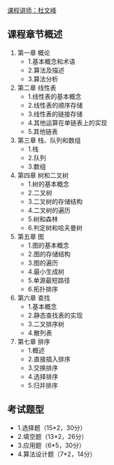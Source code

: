[课程讲师：杜文峰](https://csse.szu.edu.cn/pages/user/index?id=545)

## 课程章节概述

1. 第一章 概论
   - 1.基本概念和术语
   - 2.算法及描述
   - 3.算法分析
2. 第二章 线性表
   - 1.线性表的基本概念
   - 2.线性表的顺序存储
   - 3.线性表的链接存储
   - 4.其他运算在单链表上的实现
   - 5.其他链表
3. 第三章 栈、队列和数组
   - 1.栈
   - 2.队列
   - 3.数组
4. 第四章 树和二叉树
   - 1.树的基本概念
   - 2.二叉树
   - 3.二叉树的存储结构
   - 4.二叉树的遍历
   - 5.树和森林
   - 6.判定树和哈夫曼树
5. 第五章 图
   - 1.图的基本概念
   - 2.图的存储结构
   - 3.图的遍历
   - 4.最小生成树
   - 5.单源最短路径
   - 6.拓扑排序
6. 第六章 查找
    - 1.基本概念
    - 2.静态查找表的实现
    - 3.二叉排序树
    - 4.散列表
7. 第七章 排序
    - 1.概述
    - 2.直接插入排序
    - 3.交换排序
    - 4.选择排序
    - 5.归并排序

## 考试题型
- 1.选择题（15*2，30分）
- 2.填空题（13*2，26分）
- 3.应用题（6*5，30分）
- 4.算法设计题（7*2，14分）
